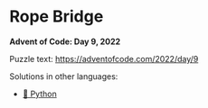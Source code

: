 # Rope Bridge

**Advent of Code: Day 9, 2022**

Puzzle text: <https://adventofcode.com/2022/day/9>

Solutions in other languages:

- [🐍 Python](../../../../python/2022/09_rope_bridge/README.md)
